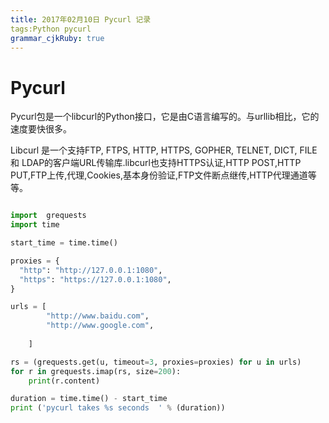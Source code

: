 ```yaml
---
title: 2017年02月10日 Pycurl 记录 
tags:Python pycurl 
grammar_cjkRuby: true
---
```


# Pycurl 
Pycurl包是一个libcurl的Python接口，它是由C语言编写的。与urllib相比，它的速度要快很多。

Libcurl 是一个支持FTP, FTPS, HTTP, HTTPS, GOPHER, TELNET, DICT, FILE 和 LDAP的客户端URL传输库.libcurl也支持HTTPS认证,HTTP POST,HTTP PUT,FTP上传,代理,Cookies,基本身份验证,FTP文件断点继传,HTTP代理通道等等。

```python

import  grequests
import time

start_time = time.time()

proxies = {
  "http": "http://127.0.0.1:1080",
  "https": "https://127.0.0.1:1080",
}

urls = [
        "http://www.baidu.com",
        "http://www.google.com",
        
    ]

rs = (grequests.get(u, timeout=3, proxies=proxies) for u in urls)
for r in grequests.imap(rs, size=200):
    print(r.content)

duration = time.time() - start_time
print ('pycurl takes %s seconds  ' % (duration))

```